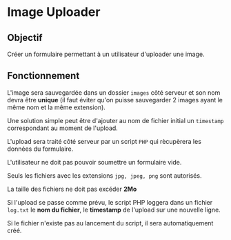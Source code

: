 # Image Uploader

## Objectif

Créer un formulaire permettant à un utilisateur d'uploader une image.

## Fonctionnement

L'image sera sauvegardée dans un dossier `images` côté serveur et son nom devra être **unique** (il faut éviter qu'on puisse sauvegarder 2 images ayant le même nom et la même extension).

Une solution simple peut être d'ajouter au nom de fichier initial un `timestamp` correspondant au moment de l'upload.

L'upload sera traité côté serveur par un script `PHP` qui rècupèrera les données du formulaire.

L'utilisateur ne doit pas pouvoir soumettre un formulaire vide.

Seuls les fichiers avec les extensions `jpg, jpeg, png` sont autorisés.

La taille des fichiers ne doit pas excéder **2Mo**

Si l'upload se passe comme prévu, le script PHP loggera dans un fichier `log.txt` le **nom du fichier**, le **timestamp** de l'upload sur une nouvelle ligne.

Si le fichier n'existe pas au lancement du script, il sera automatiquement créé.
